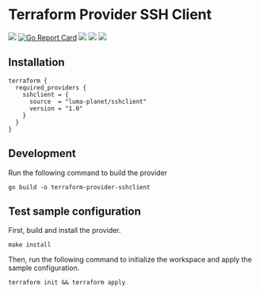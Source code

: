# Terraform Provider SSH Client

[![](https://img.shields.io/github/go-mod/go-version/luma-planet/terraform-provider-sshclient?style=flat-square)](https://github.com/luma-planet/terraform-provider-sshclient)
[![Go Report Card](https://goreportcard.com/badge/github.com/luma-planet/terraform-provider-sshclient)](https://goreportcard.com/report/github.com/luma-planet/terraform-provider-sshclient)
[![](https://img.shields.io/github/workflow/status/luma-planet/terraform-provider-sshclient/test?label=test&style=flat-square)](https://github.com/luma-planet/terraform-provider-sshclient/actions/workflows/test.yml)
[![](https://img.shields.io/github/workflow/status/luma-planet/terraform-provider-sshclient/staticcheck?label=staticcheck&style=flat-square)](https://github.com/luma-planet/terraform-provider-sshclient/actions/workflows/staticcheck.yml)
[![](https://img.shields.io/github/workflow/status/luma-planet/terraform-provider-sshclient/fmt?label=fmt&style=flat-square)](https://github.com/luma-planet/terraform-provider-sshclient/actions/workflows/fmt.yml)

## Installation

```
terraform {
  required_providers {
    sshclient = {
      source  = "luma-planet/sshclient"
      version = "1.0"
    }
  }
}
```

## Development

Run the following command to build the provider

```shell
go build -o terraform-provider-sshclient
```

## Test sample configuration

First, build and install the provider.

```shell
make install
```

Then, run the following command to initialize the workspace and apply the sample configuration.

```shell
terraform init && terraform apply
```

